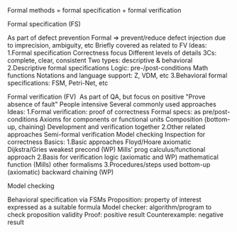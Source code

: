 Formal methods = formal specification + formal verification

Formal specification (FS)

As part of defect prevention Formal => prevent/reduce defect injection due to imprecision, ambiguity, etc Briefly covered as related to FV
Ideas:
1.Formal specification
Correctness focus Different levels of details 3Cs: complete, clear, consistent Two types: descriptive & behavioral
2.Descriptive formal specifications
Logic: pre-/post-conditions Math functions Notations and language support: Z, VDM, etc
3.Behavioral formal specifications: FSM, Petri-Net, etc

Formal verification (FV)
 As part of QA, but focus on positive "Prove absence of fault" People intensive
Several commonly used approaches 
Ideas:
1.Formal verification: proof of correctness
Formal specs: as pre/post-conditions Axioms for components or functional units Composition (bottom-up, chaining) Development and verification together
2.Other related approaches
Semi-formal verification Model checking Inspection for correctness
Basics:
1.Basic approaches
Floyd/Hoare axiomatic Dijkstra/Gries weakest precond (WP) Mills’ prog calculus/functional approach
2.Basis for verification
logic (axiomatic and WP) mathematical function (Mills) other formalisms
3.Procedures/steps used
bottom-up (axiomatic) 
backward chaining (WP)

Model checking

Behavioral specification via FSMs Proposition: property of interest expressed as a suitable formula 
Model checker: algorithm/program to check proposition validity
Proof: positive result
Counterexample: negative result
